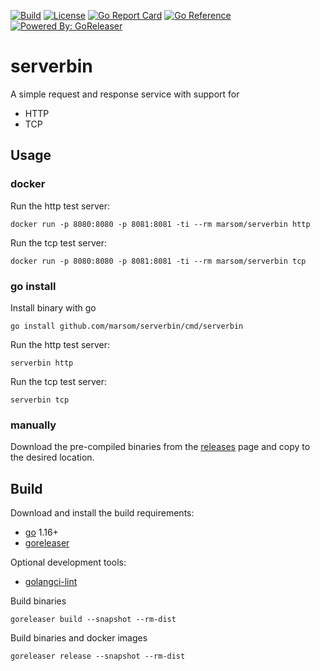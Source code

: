 [![Build](https://github.com/marsom/serverbin/workflows/build/badge.svg)](https://github.com/marsom/serverbin/actions)
[![License](https://img.shields.io/github/license/marsom/serverbin)](/LICENSE)
[![Go Report Card](https://goreportcard.com/badge/github.com/marsom/serverbin)](https://goreportcard.com/report/github.com/marsom/serverbin)
[![Go Reference](https://pkg.go.dev/badge/github.com/marsom/serverbin.svg)](https://pkg.go.dev/github.com/marsom/serverbin)
[![Powered By: GoReleaser](https://img.shields.io/badge/powered%20by-goreleaser-green.svg)](https://github.com/goreleaser)

# serverbin

A simple request and response service with support for

- HTTP 
- TCP


## Usage

### docker

Run the http test server:
```
docker run -p 8080:8080 -p 8081:8081 -ti --rm marsom/serverbin http
```


Run the tcp test server:
```
docker run -p 8080:8080 -p 8081:8081 -ti --rm marsom/serverbin tcp
```

### go install

Install binary with go
```
go install github.com/marsom/serverbin/cmd/serverbin
```

Run the http test server:
```
serverbin http
```


Run the tcp test server:
```
serverbin tcp
```

### manually

Download the pre-compiled binaries from the [releases](https://github.com/marsom/serverbin/releases) page and copy to 
the desired location.

## Build

Download and install the build requirements:
* [go](https://golang.org/) 1.16+
* [goreleaser](https://goreleaser.com/)

Optional development tools:
* [golangci-lint](https://golangci-lint.run/)

Build binaries
```
goreleaser build --snapshot --rm-dist
```

Build binaries and docker images
```
goreleaser release --snapshot --rm-dist
```
